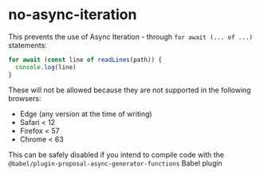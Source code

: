# no-async-iteration

This prevents the use of Async Iteration - through `for await (... of ...)` statements:

```js
for await (const line of readLines(path)) {
  console.log(line)
}
```

These will not be allowed because they are not supported in the following browsers:

 - Edge (any version at the time of writing)
 - Safari < 12
 - Firefox < 57
 - Chrome < 63

This can be safely disabled if you intend to compile code with the `@babel/plugin-proposal-async-generator-functions` Babel plugin

